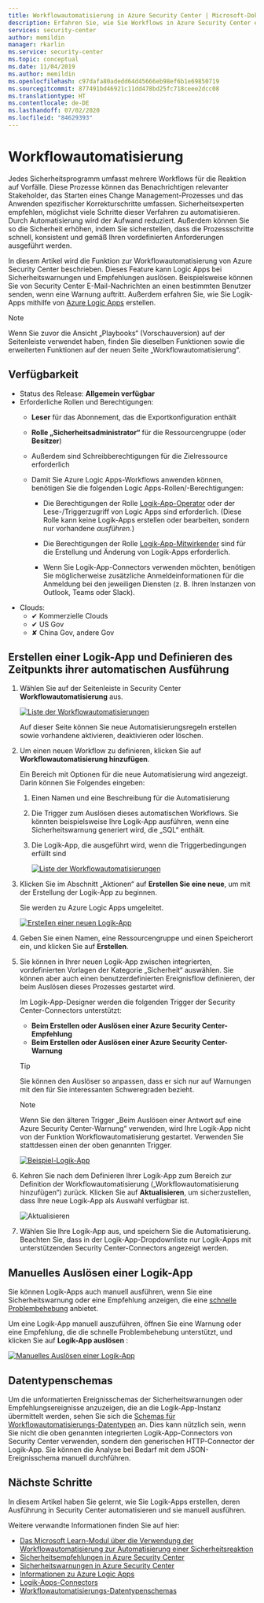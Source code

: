 ```yaml
---
title: Workflowautomatisierung in Azure Security Center | Microsoft-Dokumentation
description: Erfahren Sie, wie Sie Workflows in Azure Security Center erstellen und automatisieren.
services: security-center
author: memildin
manager: rkarlin
ms.service: security-center
ms.topic: conceptual
ms.date: 11/04/2019
ms.author: memildin
ms.openlocfilehash: c97dafa80adedd64d45666eb98ef6b1e69850719
ms.sourcegitcommit: 877491bd46921c11dd478bd25fc718ceee2dcc08
ms.translationtype: HT
ms.contentlocale: de-DE
ms.lasthandoff: 07/02/2020
ms.locfileid: "84629393"
---
```

# <a name="workflow-automation"></a>Workflowautomatisierung

Jedes Sicherheitsprogramm umfasst mehrere Workflows für die Reaktion auf Vorfälle. Diese Prozesse können das Benachrichtigen relevanter Stakeholder, das Starten eines Change Management-Prozesses und das Anwenden spezifischer Korrekturschritte umfassen. Sicherheitsexperten empfehlen, möglichst viele Schritte dieser Verfahren zu automatisieren. Durch Automatisierung wird der Aufwand reduziert. Außerdem können Sie so die Sicherheit erhöhen, indem Sie sicherstellen, dass die Prozessschritte schnell, konsistent und gemäß Ihren vordefinierten Anforderungen ausgeführt werden.

In diesem Artikel wird die Funktion zur Workflowautomatisierung von Azure Security Center beschrieben. Dieses Feature kann Logic Apps bei Sicherheitswarnungen und Empfehlungen auslösen. Beispielsweise können Sie von Security Center E-Mail-Nachrichten an einen bestimmten Benutzer senden, wenn eine Warnung auftritt. Außerdem erfahren Sie, wie Sie Logik-Apps mithilfe von [Azure Logic Apps](https://docs.microsoft.com/azure/logic-apps/logic-apps-overview) erstellen.

> [!NOTE]
> Wenn Sie zuvor die Ansicht „Playbooks“ (Vorschauversion) auf der Seitenleiste verwendet haben, finden Sie dieselben Funktionen sowie die erweiterten Funktionen auf der neuen Seite „Workflowautomatisierung“.



## <a name="availability"></a>Verfügbarkeit

- Status des Release: **Allgemein verfügbar**
- Erforderliche Rollen und Berechtigungen:
    - **Leser** für das Abonnement, das die Exportkonfiguration enthält
    - **Rolle „Sicherheitsadministrator“** für die Ressourcengruppe (oder **Besitzer**)
    - Außerdem sind Schreibberechtigungen für die Zielressource erforderlich
    - Damit Sie Azure Logic Apps-Workflows anwenden können, benötigen Sie die folgenden Logic Apps-Rollen/-Berechtigungen:

        * Die Berechtigungen der Rolle [Logik-App-Operator](https://docs.microsoft.com/azure/role-based-access-control/built-in-roles#logic-app-operator) oder der Lese-/Triggerzugriff von Logic Apps sind erforderlich. (Diese Rolle kann keine Logik-Apps erstellen oder bearbeiten, sondern nur vorhandene *ausführen*.)

        * Die Berechtigungen der Rolle [Logik-App-Mitwirkender](https://docs.microsoft.com/azure/role-based-access-control/built-in-roles#logic-app-contributor) sind für die Erstellung und Änderung von Logik-Apps erforderlich.

        * Wenn Sie Logik-App-Connectors verwenden möchten, benötigen Sie möglicherweise zusätzliche Anmeldeinformationen für die Anmeldung bei den jeweiligen Diensten (z. B. Ihren Instanzen von Outlook, Teams oder Slack).
- Clouds: 
    - ✔ Kommerzielle Clouds
    - ✔ US Gov
    - ✘ China Gov, andere Gov


## <a name="create-a-logic-app-and-define-when-it-should-automatically-run"></a>Erstellen einer Logik-App und Definieren des Zeitpunkts ihrer automatischen Ausführung 

1. Wählen Sie auf der Seitenleiste in Security Center **Workflowautomatisierung** aus.

    [![Liste der Workflowautomatisierungen](media/workflow-automation/list-of-workflow-automations.png)](media/workflow-automation/list-of-workflow-automations.png#lightbox)

    Auf dieser Seite können Sie neue Automatisierungsregeln erstellen sowie vorhandene aktivieren, deaktivieren oder löschen.  
1. Um einen neuen Workflow zu definieren, klicken Sie auf **Workflowautomatisierung hinzufügen**. 

    Ein Bereich mit Optionen für die neue Automatisierung wird angezeigt. Darin können Sie Folgendes eingeben:
    1. Einen Namen und eine Beschreibung für die Automatisierung
    1. Die Trigger zum Auslösen dieses automatischen Workflows. Sie könnten beispielsweise Ihre Logik-App ausführen, wenn eine Sicherheitswarnung generiert wird, die „SQL“ enthält.
    1. Die Logik-App, die ausgeführt wird, wenn die Triggerbedingungen erfüllt sind 

        [![Liste der Workflowautomatisierungen](media/workflow-automation/add-workflow.png)](media/workflow-automation/add-workflow.png#lightbox)

1. Klicken Sie im Abschnitt „Aktionen“ auf **Erstellen Sie eine neue**, um mit der Erstellung der Logik-App zu beginnen.

    Sie werden zu Azure Logic Apps umgeleitet.

    [![Erstellen einer neuen Logik-App](media/workflow-automation/logic-apps-create-new.png)](media/workflow-automation/logic-apps-create-new.png#lightbox)

1. Geben Sie einen Namen, eine Ressourcengruppe und einen Speicherort ein, und klicken Sie auf **Erstellen**.

1. Sie können in Ihrer neuen Logik-App zwischen integrierten, vordefinierten Vorlagen der Kategorie „Sicherheit“ auswählen. Sie können aber auch einen benutzerdefinierten Ereignisflow definieren, der beim Auslösen dieses Prozesses gestartet wird.

    Im Logik-App-Designer werden die folgenden Trigger der Security Center-Connectors unterstützt:

    * **Beim Erstellen oder Auslösen einer Azure Security Center-Empfehlung**
    * **Beim Erstellen oder Auslösen einer Azure Security Center-Warnung** 
    
    > [!TIP]
    > Sie können den Auslöser so anpassen, dass er sich nur auf Warnungen mit den für Sie interessanten Schweregraden bezieht.
    
    > [!NOTE]
    > Wenn Sie den älteren Trigger „Beim Auslösen einer Antwort auf eine Azure Security Center-Warnung“ verwenden, wird Ihre Logik-App nicht von der Funktion Workflowautomatisierung gestartet. Verwenden Sie stattdessen einen der oben genannten Trigger. 

    [![Beispiel-Logik-App](media/workflow-automation/sample-logic-app.png)](media/workflow-automation/sample-logic-app.png#lightbox)

1. Kehren Sie nach dem Definieren Ihrer Logik-App zum Bereich zur Definition der Workflowautomatisierung („Workflowautomatisierung hinzufügen“) zurück. Klicken Sie auf **Aktualisieren**, um sicherzustellen, dass Ihre neue Logik-App als Auswahl verfügbar ist.

    ![Aktualisieren](media/workflow-automation/refresh-the-list-of-logic-apps.png)

1. Wählen Sie Ihre Logik-App aus, und speichern Sie die Automatisierung. Beachten Sie, dass in der Logik-App-Dropdownliste nur Logik-Apps mit unterstützenden Security Center-Connectors angezeigt werden.


## <a name="manually-trigger-a-logic-app"></a>Manuelles Auslösen einer Logik-App

Sie können Logik-Apps auch manuell ausführen, wenn Sie eine Sicherheitswarnung oder eine Empfehlung anzeigen, die eine [schnelle Problembehebung](https://docs.microsoft.com/azure/security-center/security-center-remediate-recommendations#quick-fix-remediation) anbietet.

Um eine Logik-App manuell auszuführen, öffnen Sie eine Warnung oder eine Empfehlung, die die schnelle Problembehebung unterstützt, und klicken Sie auf **Logik-App auslösen** :

[![Manuelles Auslösen einer Logik-App](media/workflow-automation/manually-trigger-logic-app.png)](media/workflow-automation/manually-trigger-logic-app.png#lightbox)

## <a name="data-types-schemas"></a>Datentypenschemas

Um die unformatierten Ereignisschemas der Sicherheitswarnungen oder Empfehlungsereignisse anzuzeigen, die an die Logik-App-Instanz übermittelt werden, sehen Sie sich die [Schemas für Workflowautomatisierungs-Datentypen](https://aka.ms/ASCAutomationSchemas) an. Dies kann nützlich sein, wenn Sie nicht die oben genannten integrierten Logik-App-Connectors von Security Center verwenden, sondern den generischen HTTP-Connector der Logik-App. Sie können die Analyse bei Bedarf mit dem JSON-Ereignisschema manuell durchführen.

## <a name="next-steps"></a>Nächste Schritte

In diesem Artikel haben Sie gelernt, wie Sie Logik-Apps erstellen, deren Ausführung in Security Center automatisieren und sie manuell ausführen. 

Weitere verwandte Informationen finden Sie auf hier: 

- [Das Microsoft Learn-Modul über die Verwendung der Workflowautomatisierung zur Automatisierung einer Sicherheitsreaktion](https://docs.microsoft.com/learn/modules/resolve-threats-with-azure-security-center/)
- [Sicherheitsempfehlungen in Azure Security Center](security-center-recommendations.md)
- [Sicherheitswarnungen in Azure Security Center](security-center-alerts-overview.md)
- [Informationen zu Azure Logic Apps](https://docs.microsoft.com/azure/logic-apps/logic-apps-overview)
- [Logik-Apps-Connectors](https://docs.microsoft.com/connectors/)
- [Workflowautomatisierungs-Datentypenschemas](https://aka.ms/ASCAutomationSchemas)
